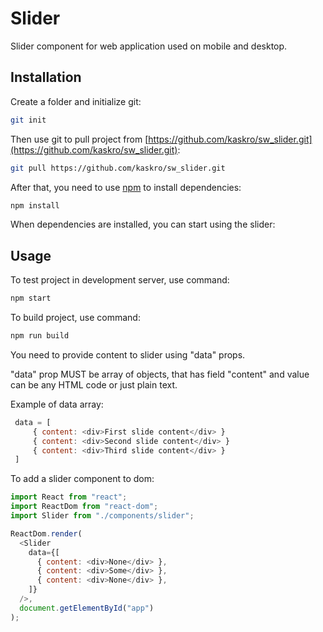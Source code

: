 # Slider

Slider component for web application used on mobile and desktop.

## Installation

Create a folder and initialize git:

```bash
git init
```

Then use git to pull project from [https://github.com/kaskro/sw_slider.git](https://github.com/kaskro/sw_slider.git):

```bash
git pull https://github.com/kaskro/sw_slider.git
```

After that, you need to use [npm](https://docs.npmjs.com/downloading-and-installing-node-js-and-npm) to install dependencies:

```bash
npm install
```

When dependencies are installed, you can start using the slider:

## Usage

To test project in development server, use command:

```bash
npm start
```

To build project, use command:

```bash
npm run build
```

You need to provide content to slider using "data" props.

"data" prop MUST be array of objects, that has field "content" and value can be any HTML code or just plain text.

Example of data array:

```javascript
 data = [
     { content: <div>First slide content</div> }
     { content: <div>Second slide content</div> }
     { content: <div>Third slide content</div> }
 ]
```

To add a slider component to dom:

```javascript
import React from "react";
import ReactDom from "react-dom";
import Slider from "./components/slider";

ReactDom.render(
  <Slider
    data={[
      { content: <div>None</div> },
      { content: <div>Some</div> },
      { content: <div>None</div> },
    ]}
  />,
  document.getElementById("app")
);
```
